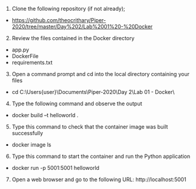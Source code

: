 1. Clone the following repository (if not already);
- https://github.com/theocrithary/Piper-2020/tree/master/Day%202/Lab%2001%20-%20Docker
2. Review the files contained in the Docker directory
- app.py
- DockerFile
- requirements.txt
3. Open a command prompt and cd into the local directory containing your files
- cd C:\Users\{user}\Documents\Piper-2020\Day 2\Lab 01 - Docker\
4. Type the following command and observe the output
- docker build –t helloworld .
5. Type this command to check that the container image was built successfully
- docker image ls
6. Type this command to start the container and run the Python application
- docker run -p 5001:5001 helloworld
7. Open a web browser and go to the following URL: http://localhost:5001
